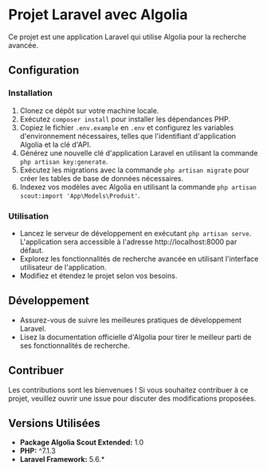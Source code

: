 # Projet Laravel avec Algolia

Ce projet est une application Laravel qui utilise Algolia pour la recherche avancée.

## Configuration

### Installation

1. Clonez ce dépôt sur votre machine locale.
2. Exécutez `composer install` pour installer les dépendances PHP.
3. Copiez le fichier `.env.example` en `.env` et configurez les variables d'environnement nécessaires, telles que l'identifiant d'application Algolia et la clé d'API.
4. Générez une nouvelle clé d'application Laravel en utilisant la commande `php artisan key:generate`.
5. Exécutez les migrations avec la commande `php artisan migrate` pour créer les tables de base de données nécessaires.
6. Indexez vos modèles avec Algolia en utilisant la commande `php artisan scout:import 'App\Models\Produit'`.

### Utilisation

- Lancez le serveur de développement en exécutant `php artisan serve`. L'application sera accessible à l'adresse http://localhost:8000 par défaut.
- Explorez les fonctionnalités de recherche avancée en utilisant l'interface utilisateur de l'application.
- Modifiez et étendez le projet selon vos besoins.

## Développement

- Assurez-vous de suivre les meilleures pratiques de développement Laravel.
- Lisez la documentation officielle d'Algolia pour tirer le meilleur parti de ses fonctionnalités de recherche.

## Contribuer

Les contributions sont les bienvenues ! Si vous souhaitez contribuer à ce projet, veuillez ouvrir une issue pour discuter des modifications proposées.

## Versions Utilisées

- **Package Algolia Scout Extended:** 1.0
- **PHP:** ^7.1.3
- **Laravel Framework:** 5.6.*
